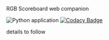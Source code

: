 RGB Scoreboard web companion

![Python application](https://github.com/cp2004/Scoreboard-web/workflows/Python%20application/badge.svg?branch=master)
[![Codacy Badge](https://app.codacy.com/project/badge/Grade/e0d483520e2c421396937d67a027308c)](https://www.codacy.com?utm_source=github.com&amp;utm_medium=referral&amp;utm_content=cp2004/Scoreboard-web&amp;utm_campaign=Badge_Grade)

details to follow
